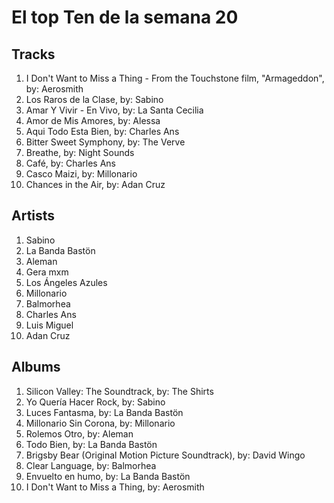 # El top Ten de la semana 20

## Tracks
1. I Don't Want to Miss a Thing - From the Touchstone film, "Armageddon", by: Aerosmith
1. Los Raros de la Clase, by: Sabino
1. Amar Y Vivir - En Vivo, by: La Santa Cecilia
1. Amor de Mis Amores, by: Alessa
1. Aqui Todo Esta Bien, by: Charles Ans
1. Bitter Sweet Symphony, by: The Verve
1. Breathe, by: Night Sounds
1. Café, by: Charles Ans
1. Casco Maizi, by: Millonario
1. Chances in the Air, by: Adan Cruz

## Artists
1. Sabino
1. La Banda Bastön
1. Aleman
1. Gera mxm
1. Los Ángeles Azules
1. Millonario
1. Balmorhea
1. Charles Ans
1. Luis Miguel
1. Adan Cruz

## Albums
1. Silicon Valley: The Soundtrack, by: The Shirts
1. Yo Quería Hacer Rock, by: Sabino
1. Luces Fantasma, by: La Banda Bastön
1. Millonario Sin Corona, by: Millonario
1. Rolemos Otro, by: Aleman
1. Todo Bien, by: La Banda Bastön
1. Brigsby Bear (Original Motion Picture Soundtrack), by: David Wingo
1. Clear Language, by: Balmorhea
1. Envuelto en humo, by: La Banda Bastön
1. I Don't Want to Miss a Thing, by: Aerosmith
